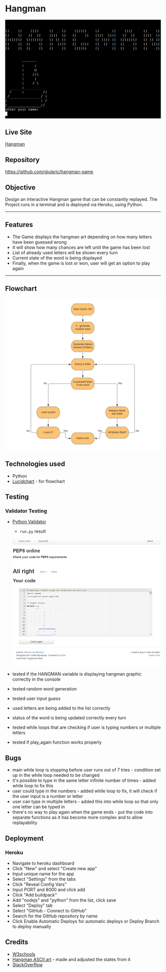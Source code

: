 # Hangman

![hangman](images//hangman.PNG)

## Live Site

[Hangman](https://hangman-project-3.herokuapp.com/)

## Repository

https://github.com/gjularic/hangman-game

## Objective

Design an interactive Hangman game that can be constantly replayed. The Project runs in a terminal and is deployed via Heroku, using Python.

---
## Features

- The Game displays the hangman art depending on how many letters have been guessed wrong
- It will show how many chances are left until the game has been lost
- List of already used letters will be shown every turn
- Current state of the word is being displayed
- Finally, when the game is lost or won, user will get an option to play again

---

## Flowchart

![Flowchart](images//flowchart.png)

## Technologies used

- Python
- [Lucidchart](https://lucid.co/) - for flowchart

## Testing

### Validator Testing

- [Python Validator](http://pep8online.com/)

    - `run.py` result

    ![pep8](images/pep8test.png)

- tested if the HANGMAN variable is displaying hangman graphic correctly in the console
- tested random word generation
- tested user input guess
- used letters are being added to the list correctly
- status of the word is being updated correctly every turn
- tested while loops that are checking if user is typing numbers or multiple letters
- tested if play_again function works properly

## Bugs
- main while loop is stopping before user runs out of 7 tries - condition set up in the while loop needed to be changed
- it's possible to type in the same letter infinite number of times - added while loop to fix this
- user could type in the numbers - added while loop to fix, it will check if the user input is a number or letter
- user can type in multiple letters - added this into while loop so that only one letter can be typed in
- there's no way to play again when the game ends - put the code into separate functions as it has become more complex and to allow replayability

## Deployment

### Heroku
- Navigate to heroku dashboard
- Click "New" and select "Create new app"
- Input unique name for the app
- Select "Settings" from the tabs
- Click "Reveal Config Vars"
- Input PORT and 8000 and click add
- Click "Add buildpack"
- Add "nodejs" and "python" from the list, click save
- Select "Deploy" tab
- Select "GitHub - Connect to GitHub"
- Search for the GitHub repository by name
- Click Enable Automatic Deploys for automatic deploys or Deploy Branch to deploy manually

## Credits

- [W3schools](https://www.w3schools.com/)
- [Hangman ASCII art](https://github.com/gieseanw/Hangman/blob/master/HangmanLogo2.txt) - made and adjusted the states from it
- [StackOverflow](https://stackoverflow.com/)